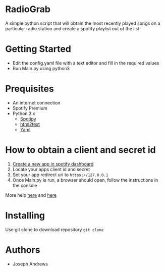 # RadioGrab

A simple python script that will obtain the most recently played songs on a particular radio station and create a spotify playlist out of the list.

# Getting Started
- Edit the config.yaml file with a text editor and fill in the required values
- Run Main.py using python3

# Prequisites
- An internet connection
- Spotify Premium
- Python 3.x
  - [Spotipy](https://pypi.org/project/spotipy/)
  - [html2text](https://pypi.org/project/html2text/)
  - [Yaml](https://pypi.org/project/PyYAML/)

# How to obtain a client and secret id
1. [Create a new app in spotify dashboard](https://developer.spotify.com/dashboard/applications)
2. Locate your apps client id and secret
3. Set your app redirect uri to `https://127.0.0.1`
4. Once Main.py is run, a browser should open, follow the instructions in the console

More help [here](https://developer.spotify.com/documentation/general/guides/authorization-guide/) and [here](https://spotipy.readthedocs.io/en/2.12.0/#authorization-code-flow)

# Installing
Use git clone to download repository
`
git clone
`

# Authors
- Joseph Andrews


